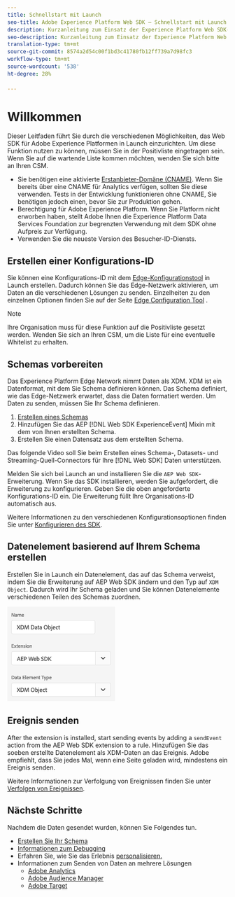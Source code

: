```yaml
---
title: Schnellstart mit Launch
seo-title: Adobe Experience Platform Web SDK – Schnellstart mit Launch
description: Kurzanleitung zum Einsatz der Experience Platform Web SDK-Erweiterung zur Datenerfassung
seo-description: Kurzanleitung zum Einsatz der Experience Platform Web SDK-Erweiterung zur Datenerfassung
translation-type: tm+mt
source-git-commit: 8574a2d54c00f1bd3c41780fb12ff739a7d98fc3
workflow-type: tm+mt
source-wordcount: '538'
ht-degree: 28%

---
```



# Willkommen

Dieser Leitfaden führt Sie durch die verschiedenen Möglichkeiten, das Web SDK für Adobe Experience Platformen in Launch einzurichten. Um diese Funktion nutzen zu können, müssen Sie in der Positivliste eingetragen sein. Wenn Sie auf die wartende Liste kommen möchten, wenden Sie sich bitte an Ihren CSM.

- Sie benötigen eine aktivierte [Erstanbieter-Domäne (CNAME)](https://docs.adobe.com/content/help/de-DE/core-services/interface/ec-cookies/cookies-first-party.html). Wenn Sie bereits über eine CNAME für Analytics verfügen, sollten Sie diese verwenden. Tests in der Entwicklung funktionieren ohne CNAME, Sie benötigen jedoch einen, bevor Sie zur Produktion gehen.
- Berechtigung für Adobe Experience Platform. Wenn Sie Platform nicht erworben haben, stellt Adobe Ihnen die Experience Platform Data Services Foundation zur begrenzten Verwendung mit dem SDK ohne Aufpreis zur Verfügung.
- Verwenden Sie die neueste Version des Besucher-ID-Diensts.

## Erstellen einer Konfigurations-ID

Sie können eine Konfigurations-ID mit dem [Edge-Konfigurationstool](../fundamentals/edge-configuration.md) in Launch erstellen. Dadurch können Sie das Edge-Netzwerk aktivieren, um Daten an die verschiedenen Lösungen zu senden. Einzelheiten zu den einzelnen Optionen finden Sie auf der Seite [Edge Configuration Tool](../fundamentals/edge-configuration.md) .

>[!NOTE]
>
>Ihre Organisation muss für diese Funktion auf die Positivliste gesetzt werden. Wenden Sie sich an Ihren CSM, um die Liste für eine eventuelle Whitelist zu erhalten.

## Schemas vorbereiten

Das Experience Platform Edge Network nimmt Daten als XDM. XDM ist ein Datenformat, mit dem Sie Schema definieren können. Das Schema definiert, wie das Edge-Netzwerk erwartet, dass die Daten formatiert werden. Um Daten zu senden, müssen Sie Ihr Schema definieren.

1. [Erstellen eines Schemas](../../xdm/tutorials/create-schema-ui.md)
2. Hinzufügen Sie das AEP [!DNL Web SDK ExperienceEvent] Mixin mit dem von Ihnen erstellten Schema.
3. Erstellen Sie einen Datensatz aus dem erstellten Schema.

Das folgende Video soll Sie beim Erstellen eines Schema-, Datasets- und Streaming-Quell-Connectors für Ihre [!DNL Web SDK] Daten unterstützen.

Melden Sie sich bei Launch an und installieren Sie die `AEP Web SDK`-Erweiterung. Wenn Sie das SDK installieren, werden Sie aufgefordert, die Erweiterung zu konfigurieren. Geben Sie die oben angeforderte Konfigurations-ID ein. Die Erweiterung füllt Ihre Organisations-ID automatisch aus.


Weitere Informationen zu den verschiedenen Konfigurationsoptionen finden Sie unter [Konfigurieren des SDK](../fundamentals/configuring-the-sdk.md).

## Datenelement basierend auf Ihrem Schema erstellen

Erstellen Sie in Launch ein Datenelement, das auf das Schema verweist, indem Sie die Erweiterung auf AEP Web SDK ändern und den Typ auf `XDM Object`. Dadurch wird Ihr Schema geladen und Sie können Datenelemente verschiedenen Teilen des Schemas zuordnen.

![Datumselement beim Start](../../assets/edge_data_element.png)

## Ereignis senden

After the extension is installed, start sending events by adding a `sendEvent` action from the AEP Web SDK extension to a rule. Hinzufügen Sie das soeben erstellte Datenelement als XDM-Daten an das Ereignis. Adobe empfiehlt, dass Sie jedes Mal, wenn eine Seite geladen wird, mindestens ein Ereignis senden.

Weitere Informationen zur Verfolgung von Ereignissen finden Sie unter [Verfolgen von Ereignissen](../fundamentals/tracking-events.md).

## Nächste Schritte

Nachdem die Daten gesendet wurden, können Sie Folgendes tun.

- [Erstellen Sie Ihr Schema](https://docs.adobe.com/content/help/de-DE/experience-platform/xdm/schema/composition.html)
- [Informationen zum Debugging](../fundamentals/debugging.md)
- Erfahren Sie, wie Sie das Erlebnis [personalisieren.](../fundamentals/rendering-personalization-content.md)
- Informationen zum Senden von Daten an mehrere Lösungen
   - [Adobe Analytics](../solution-specific/analytics/analytics-overview.md)
   - [Adobe Audience Manager](../solution-specific/audience-manager/audience-manager-overview.md)
   - [Adobe Target](../solution-specific/target/target-overview.md)
